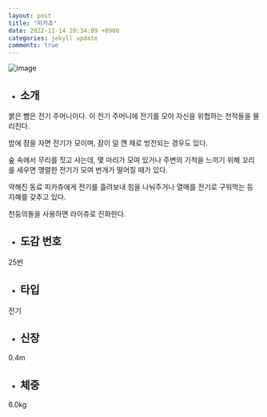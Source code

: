 ```yaml
---
layout: post
title: "피카츄"
date: 2022-11-14 20:34:09 +0900
categories: jekyll update
comments: true
---
```



![image](https://user-images.githubusercontent.com/104906731/204394889-90d40fdc-d36a-4c3c-be7b-9faa67b83ae5.png)


- ## __소개__

붉은 뺨은 전기 주머니이다. 이 전기 주머니에 전기를 모아 자신을 위협하는 천적들을 물리친다.

밤에 잠을 자면 전기가 모이며, 잠이 덜 깬 채로 방전되는 경우도 있다. 

숲 속에서 무리를 짓고 사는데, 몇 마리가 모여 있거나 주변의 기척을 느끼기 위해 꼬리를 세우면 맹렬한 전기가 모여 번개가 떨어질 때가 있다. 

약해진 동료 피카츄에게 전기를 흘려보내 힘을 나눠주거나 열매를 전기로 구워먹는 등 지혜를 갖추고 있다. 

천둥의돌을 사용하면 라이츄로 진화한다.

- ## __도감 번호__

25번

- ## __타입__

전기

- ## __신장__ 

0.4m

- ## __체중__ 

6.0kg